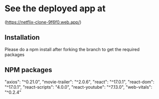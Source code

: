 # See the deployed app at

(https://netflix-clone-9f6f0.web.app/)

## Installation

Please do a npm install after forking the branch to get the required packages

## NPM packages

"axios": "^0.21.0",
"movie-trailer": "^2.0.6",
"react": "^17.0.1",
"react-dom": "^17.0.1",
"react-scripts": "4.0.0",
"react-youtube": "^7.13.0",
"web-vitals": "^0.2.4"
